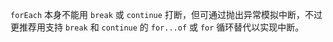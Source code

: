 `forEach` 本身不能用 `break` 或 `continue` 打断，但可通过抛出异常模拟中断，不过更推荐用支持 `break` 和 `continue` 的 `for...of` 或 `for` 循环替代以实现中断。 